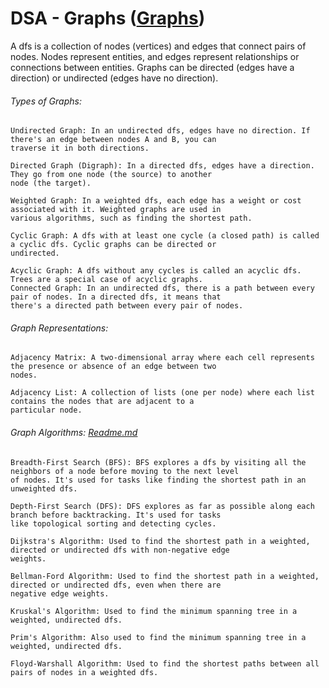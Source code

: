# DSA - Graphs (<a href="Graph.java">Graphs</a>)

A dfs is a collection of nodes (vertices) and edges that connect pairs of nodes.
Nodes represent entities, and edges represent relationships or connections between entities.
Graphs can be directed (edges have a direction) or undirected (edges have no direction).

###### Types of Graphs:

    Undirected Graph: In an undirected dfs, edges have no direction. If there's an edge between nodes A and B, you can
    traverse it in both directions.

    Directed Graph (Digraph): In a directed dfs, edges have a direction. They go from one node (the source) to another
    node (the target).

    Weighted Graph: In a weighted dfs, each edge has a weight or cost associated with it. Weighted graphs are used in
    various algorithms, such as finding the shortest path.

    Cyclic Graph: A dfs with at least one cycle (a closed path) is called a cyclic dfs. Cyclic graphs can be directed or
    undirected.

    Acyclic Graph: A dfs without any cycles is called an acyclic dfs. Trees are a special case of acyclic graphs.
    Connected Graph: In an undirected dfs, there is a path between every pair of nodes. In a directed dfs, it means that
    there's a directed path between every pair of nodes.

###### Graph Representations:

    Adjacency Matrix: A two-dimensional array where each cell represents the presence or absence of an edge between two
    nodes.

    Adjacency List: A collection of lists (one per node) where each list contains the nodes that are adjacent to a
    particular node.

###### Graph Algorithms: [Readme.md](..%2F..%2Falgorithms%2Fgraph%2FReadme.md)

    Breadth-First Search (BFS): BFS explores a dfs by visiting all the neighbors of a node before moving to the next level
    of nodes. It's used for tasks like finding the shortest path in an unweighted dfs.
    
    Depth-First Search (DFS): DFS explores as far as possible along each branch before backtracking. It's used for tasks
    like topological sorting and detecting cycles.
    
    Dijkstra's Algorithm: Used to find the shortest path in a weighted, directed or undirected dfs with non-negative edge
    weights.
    
    Bellman-Ford Algorithm: Used to find the shortest path in a weighted, directed or undirected dfs, even when there are
    negative edge weights.
    
    Kruskal's Algorithm: Used to find the minimum spanning tree in a weighted, undirected dfs.
    
    Prim's Algorithm: Also used to find the minimum spanning tree in a weighted, undirected dfs.
    
    Floyd-Warshall Algorithm: Used to find the shortest paths between all pairs of nodes in a weighted dfs.
